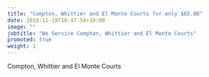 ```yaml
---
title: "Compton, Whittier and El Monte Courts for only $65.00"
date: 2018-11-19T10:47:58+10:00
image: ""
jobtitle: "We Service Compton, Whittier and El Monte Courts"
promoted: true
weight: 1
---
```


Compton, Whittier and El Monte Courts
